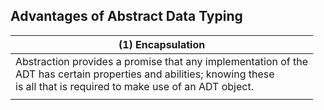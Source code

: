 ## Advantages of Abstract Data Typing

| (1) Encapsulation |
| ----------------- |
| Abstraction provides a promise that any implementation of the <br /> ADT has certain properties and abilities; knowing these <br /> is all that is required to make use of an ADT object. |
|  |
